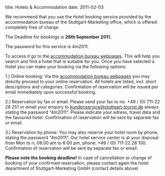 title: Hotels & Accommodation
date: 2011-02-03 

We recommend that you use the Hotel booking service provided by the accommodation bureau of the  Stuttgart-Marketing office, which is offered completely free of charge.

The Deadline for bookings is **26th September 2011.**  
  
The password for this service is 4m2011.

To access it go to the [accommodation bureau webpages](http://www.stuttgart-tourist.de/congress/4m2011). This will help you search and find a hotel that is suitable for you. Once you have selected a Hotel you can make your booking via the following options:  

1.) Online booking:
Via the [accommodation bureau webpages](http://www.stuttgart-tourist.de/congress/4m2011) you may directly proceed to your online reservation. All hotels are listed, incl. short descriptions and categories. Confirmation of reservation will be issued per email immediately upon successful booking.  

2.) Reservation by fax or email:
Please send your fax to no. +49 / (0) 711-22 28 251 or email your enquiry to [kundenservice@stuttgart-tourist.de](mailto:kundenservice@stuttgart-tourist.de) always stating the password “4m2011”. Please indicate your adress, travel data and the favoured hotel. Confirmation of reservation will be sent by separate fax or email.   
 
3.) Reservation by phone:
You may also reserve your hotel room by phone, stating the password “4m2011”. Our hotel service center is at your disposal from Mon to ri, 08.00 am to 6:00 pm, phone: +49 / (0) 711-22 28 100. Confirmation of reservation will be sent by separate fax or email. 

**Please note the booking deadline!**
In case of cancellation or change of booking of your confirmed reservation, please contact again the hotel department of Stuttgart-Marketing GmbH (contact details above)

